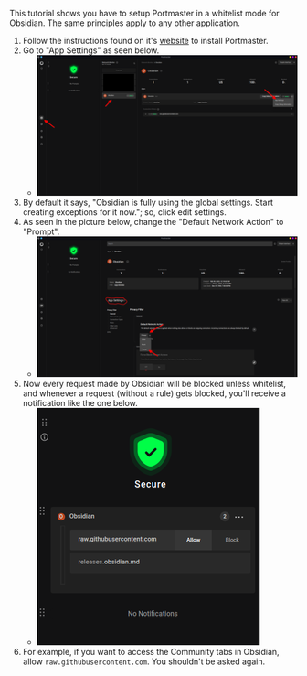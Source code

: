 This tutorial shows you have to setup Portmaster in a whitelist mode for Obsidian. The same principles apply to any other application.

1. Follow the instructions found on it's [website](https://safing.io/portmaster/) to install Portmaster.
2. Go to "App Settings" as seen below.
    - ![](images/Pasted-image-20220220151542.png)
3. By default it says, "Obsidian is fully using the global settings. Start creating exceptions for it now."; so, click edit settings.
4. As seen in the picture below, change the "Default Network Action" to "Prompt".
    - ![](images/Pasted-image-20220220151924.png)
5. Now every request made by Obsidian will be blocked unless whitelist, and whenever a request (without a rule) gets blocked, you'll receive a notification like the one below.
    - ![](images/Pasted-image-20220220152215.png)
6. For example, if you want to access the Community tabs in Obsidian, allow `raw.githubusercontent.com`. You shouldn't be asked again.

